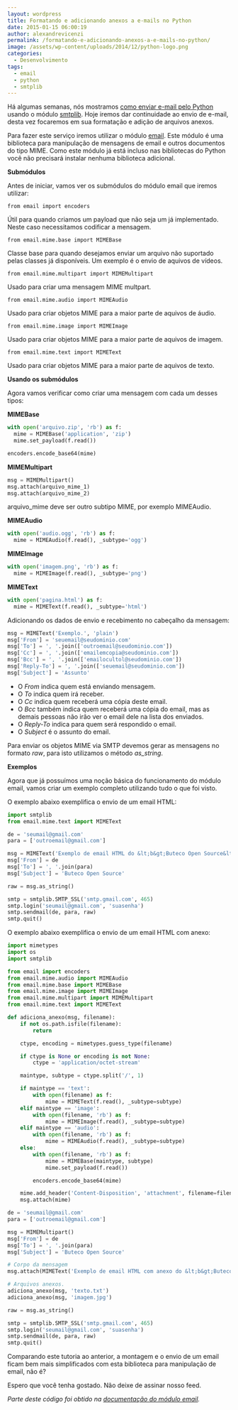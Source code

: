 ```yaml
---
layout: wordpress
title: Formatando e adicionando anexos a e-mails no Python
date: 2015-01-15 06:00:19
author: alexandrevicenzi
permalink: /formatando-e-adicionando-anexos-a-e-mails-no-python/
image: /assets/wp-content/uploads/2014/12/python-logo.png
categories:
  - Desenvolvimento
tags:
  - email
  - python
  - smtplib
---
```


Há algumas semanas, nós mostramos <a href="/enviando-emails-com-o-python" target="_blank">como enviar e-mail pelo Python</a> usando o módulo <a href="https://docs.python.org/2.7/library/smtplib.html" target="_blank">smtplib</a>. Hoje iremos dar continuidade ao envio de e-mail, desta vez focaremos em sua formatação e adição de arquivos anexos.

Para fazer este serviço iremos utilizar o módulo <a href="https://docs.python.org/2.7/library/email.html" target="_blank">email</a>. Este módulo é uma biblioteca para manipulação de mensagens de email e outros documentos do tipo MIME. Como este módulo já está incluso nas bibliotecas do Python você não precisará instalar nenhuma biblioteca adicional.

<strong>Submódulos</strong>

Antes de iniciar, vamos ver os submódulos do módulo email que iremos utilizar:

<pre><code>from email import encoders</code></pre>

Útil para quando criamos um payload que não seja um já implementado. Neste caso necessitamos codificar a mensagem.

<pre><code>from email.mime.base import MIMEBase</code></pre>

Classe base para quando desejamos enviar um arquivo não suportado pelas classes já disponíveis. Um exemplo é o envio de aquivos de vídeos.

<pre><code>from email.mime.multipart import MIMEMultipart</code></pre>

Usado para criar uma mensagem MIME multpart.

<pre><code>from email.mime.audio import MIMEAudio</code></pre>

Usado para criar objetos MIME para a maior parte de aquivos de áudio.

<pre><code>from email.mime.image import MIMEImage</code></pre>

Usado para criar objetos MIME para a maior parte de aquivos de imagem.

<pre><code>from email.mime.text import MIMEText</code></pre>

Usado para criar objetos MIME para a maior parte de aquivos de texto.

<strong>Usando os submódulos</strong>

Agora vamos verificar como criar uma mensagem com cada um desses tipos:

<strong>MIMEBase</strong>

```py
with open('arquivo.zip', 'rb') as f:
  mime = MIMEBase('application', 'zip')
  mime.set_payload(f.read())

encoders.encode_base64(mime)
```

<strong>MIMEMultipart</strong>

```py
msg = MIMEMultipart()
msg.attach(arquivo_mime_1)
msg.attach(arquivo_mime_2)
```

arquivo_mime deve ser outro subtipo MIME, por exemplo MIMEAudio.

<strong>MIMEAudio</strong>

```py
with open('audio.ogg', 'rb') as f:
  mime = MIMEAudio(f.read(), _subtype='ogg')
```

<strong>MIMEImage</strong>

```py
with open('imagem.png', 'rb') as f:
  mime = MIMEImage(f.read(), _subtype='png')
```

<strong>MIMEText</strong>

```py
with open('pagina.html') as f:
  mime = MIMEText(f.read(), _subtype='html')
```

Adicionando os dados de envio e recebimento no cabeçalho da mensagem:

```py
msg = MIMEText('Exemplo.', 'plain')
msg['From'] = 'seuemail@seudominio.com'
msg['To'] = ', '.join(['outroemail@seudominio.com'])
msg['Cc'] = ', '.join(['emailemcopia@seudominio.com'])
msg['Bcc'] = ', '.join(['emailocultol@seudominio.com'])
msg['Reply-To'] = ', '.join(['seuemail@seudominio.com'])
msg['Subject'] = 'Assunto'
```

<ul>
    <li>O <em>From</em> indica quem está enviando mensagem.</li>
    <li>O <em>To</em> indica quem irá receber.</li>
    <li>O <em>Cc</em> indica quem receberá uma cópia deste email.</li>
    <li>O <em>Bcc</em> também indica quem receberá uma cópia do email, mas as demais pessoas não irão ver o email dele na lista dos enviados.</li>
    <li>O <em>Reply-To</em> indica para quem será respondido o email.</li>
    <li>O <em>Subject</em> é o assunto do email.</li>
</ul>

Para enviar os objetos MIME via SMTP devemos gerar as mensagens no formato <em>raw</em>, para isto utilizamos o método <em>as_string</em>.

<strong>Exemplos</strong>

Agora que já possuímos uma noção básica do funcionamento do módulo email, vamos criar um exemplo completo utilizando tudo o que foi visto.

O exemplo abaixo exemplifica o envio de um email HTML:

```py
import smtplib
from email.mime.text import MIMEText

de = 'seumail@gmail.com'
para = ['outroemail@gmail.com']

msg = MIMEText('Exemplo de email HTML do &lt;b&gt;Buteco Open Source&lt;b/&gt;.', 'html', 'utf-8')
msg['From'] = de
msg['To'] = ', '.join(para)
msg['Subject'] = 'Buteco Open Source'

raw = msg.as_string()

smtp = smtplib.SMTP_SSL('smtp.gmail.com', 465)
smtp.login('seumail@gmail.com', 'suasenha')
smtp.sendmail(de, para, raw)
smtp.quit()
```

O exemplo abaixo exemplifica o envio de um email HTML com anexo:

```py
import mimetypes
import os
import smtplib

from email import encoders
from email.mime.audio import MIMEAudio
from email.mime.base import MIMEBase
from email.mime.image import MIMEImage
from email.mime.multipart import MIMEMultipart
from email.mime.text import MIMEText

def adiciona_anexo(msg, filename):
    if not os.path.isfile(filename):
        return

    ctype, encoding = mimetypes.guess_type(filename)

    if ctype is None or encoding is not None:
        ctype = 'application/octet-stream'

    maintype, subtype = ctype.split('/', 1)

    if maintype == 'text':
        with open(filename) as f:
            mime = MIMEText(f.read(), _subtype=subtype)
    elif maintype == 'image':
        with open(filename, 'rb') as f:
            mime = MIMEImage(f.read(), _subtype=subtype)
    elif maintype == 'audio':
        with open(filename, 'rb') as f:
            mime = MIMEAudio(f.read(), _subtype=subtype)
    else:
        with open(filename, 'rb') as f:
            mime = MIMEBase(maintype, subtype)
            mime.set_payload(f.read())

        encoders.encode_base64(mime)

    mime.add_header('Content-Disposition', 'attachment', filename=filename)
    msg.attach(mime)

de = 'seumail@gmail.com'
para = ['outroemail@gmail.com']

msg = MIMEMultipart()
msg['From'] = de
msg['To'] = ', '.join(para)
msg['Subject'] = 'Buteco Open Source'

# Corpo da mensagem
msg.attach(MIMEText('Exemplo de email HTML com anexo do &lt;b&gt;Buteco Open Source&lt;b/&gt;.', 'html', 'utf-8'))

# Arquivos anexos.
adiciona_anexo(msg, 'texto.txt')
adiciona_anexo(msg, 'imagem.jpg')

raw = msg.as_string()

smtp = smtplib.SMTP_SSL('smtp.gmail.com', 465)
smtp.login('seumail@gmail.com', 'suasenha')
smtp.sendmail(de, para, raw)
smtp.quit()
```

Comparando este tutoria ao anterior, a montagem e o envio de um email ficam bem mais simplificados com esta biblioteca para manipulação de email, não é?

Espero que você tenha gostado. Não deixe de assinar nosso feed.

<em>Parte deste código foi obtido na <a href="https://docs.python.org/2/library/email-examples.html" target="_blank">documentação do módulo email</a>.</em>
